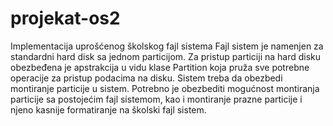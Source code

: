 # projekat-os2
Implementacija uprošćenog školskog fajl sistema
Fajl sistem je namenjen za standardni hard disk sa jednom particijom. Za pristup particiji na hard disku
obezbeđena je apstrakcija u vidu klase Partition koja pruža sve potrebne operacije za
pristup podacima na disku. Sistem treba da obezbedi montiranje particije u sistem. Potrebno je
obezbediti mogućnost montiranja particije sa postojećim fajl sistemom, kao i montiranje
prazne particije i njeno kasnije formatiranje na školski fajl sistem. 
